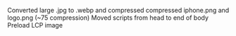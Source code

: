 Converted large .jpg to .webp and compressed 
compressed iphone.png and logo.png (~75 compression)
Moved scripts from head to end of body 
Preload LCP image 